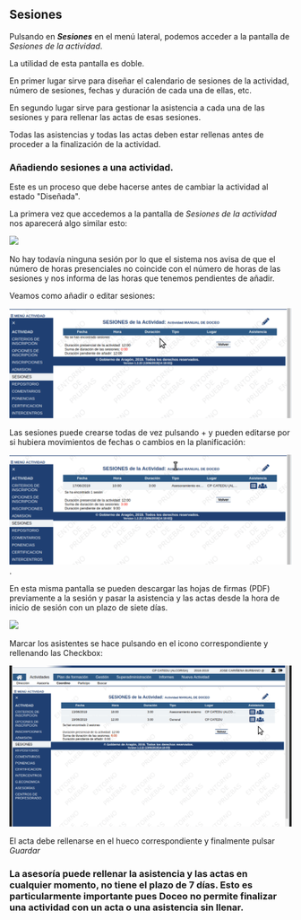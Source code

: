 ## Sesiones

Pulsando en _**Sesiones**_ en el menú lateral, podemos acceder a la pantalla de _Sesiones de la actividad_.

La utilidad de esta pantalla es doble.

En primer lugar sirve para diseñar el calendario de sesiones de la actividad, número de sesiones, fechas y duración de cada una de ellas, etc.

En segundo lugar sirve para gestionar la asistencia a cada una de las sesiones y para rellenar las actas de esas sesiones.

Todas las asistencias y todas las actas deben estar rellenas antes de proceder a la finalización de la actividad.

### Añadiendo sesiones a una actividad.

Este es un proceso que debe hacerse antes de cambiar la actividad al estado "Diseñada".

La primera vez que accedemos a la pantalla de _Sesiones de la actividad_ nos aparecerá algo similar esto:

![](https://raw.githubusercontent.com/catedu/manualdoceo/master/assets/Selección_731.png)

No hay todavía ninguna sesión por lo que el sistema nos avisa de que el número de horas presenciales no coincide con el número de horas de las sesiones y nos informa de las horas que tenemos pendientes de añadir.

Veamos como añadir o editar sesiones:

![](https://raw.githubusercontent.com/catedu/manualdoceo/master/assets/peek-13-06-2019-18-01.gif)

Las sesiones puede crearse todas de vez pulsando + y pueden editarse por si hubiera movimientos de fechas o cambios en la planificación:

![](https://raw.githubusercontent.com/catedu/manualdoceo/master/assets/peek-13-06-2019-18-05.gif).

En esta misma pantalla se pueden descargar las hojas de firmas (PDF) previamente a la sesión y pasar la asistencia y las actas desde la hora de inicio de sesión con un plazo de siete días.

![](https://raw.githubusercontent.com/catedu/manualdoceo/master/assets/Selección_732.png)

Marcar los asistentes se hace pulsando en el icono correspondiente y rellenando las Checkbox:

![](https://raw.githubusercontent.com/catedu/manualdoceo/master/assets/peek-13-06-2019-18-17.gif)

El acta debe rellenarse en el hueco correspondiente y finalmente pulsar _Guardar_

### La asesoría puede rellenar la asistencia y las actas en cualquier momento, no tiene el plazo de 7 días. Esto es particularmente importante pues Doceo no permite finalizar una actividad con un acta o una asistencia sin llenar.
